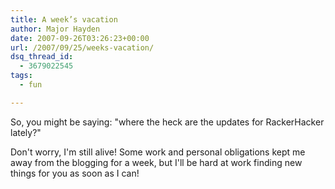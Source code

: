 ```yaml
---
title: A week’s vacation
author: Major Hayden
date: 2007-09-26T03:26:23+00:00
url: /2007/09/25/weeks-vacation/
dsq_thread_id:
  - 3679022545
tags:
  - fun

---
```

So, you might be saying: "where the heck are the updates for RackerHacker lately?"

Don't worry, I'm still alive! Some work and personal obligations kept me away from the blogging for a week, but I'll be hard at work finding new things for you as soon as I can!
